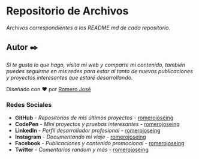 # Repositorio de Archivos

_Archivos correspondientes a los README.md de cada repositorio._

## Autor ✒️

_Si te gusta lo que hago, visita mi web y comparte mi contenido, también puedes seguirme en mis redes para estar al tanto de nuevas publicaciones y proyectos interesantes que estaré desarrollando._

Diseñado con ❤️ por [Romero José](https://romerojose.com/)

### Redes Sociales

* **GitHub** - *Repositorios de mis últimos proyectos* - [romerojoseing](https://github.com/villanuevand)
* **CodePen** - *Mini proyectos y pruebas interesantes* - [romerojoseing](#fulanito-de-tal)
* **LinkedIn** - *Perfil desarrollador profesional* - [romerojoseing](#fulanito-de-tal)
* **Instagram** - *Documentando mi viaje* - [romerojoseing](#fulanito-de-tal)
* **Facebook** - *Publicaciones y contenido promocional* - [romerojoseing](#fulanito-de-tal)
* **Twitter** - *Comentarios random y más* - [romerojoseing](#fulanito-de-tal)